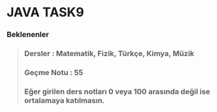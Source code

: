 # JAVA TASK9
### Beklenenler

> ### Dersler : Matematik, Fizik, Türkçe, Kimya, Müzik
> ### Geçme Notu : 55
> ### Eğer girilen ders notları 0 veya 100 arasında değil ise ortalamaya katılmasın.



